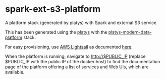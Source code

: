 # spark-ext-s3-platform
A platform stack (generated by platys) with Spark and external S3 service.

This has been generated using the [platys](http://github.com/trivadispf/platys) with the [platys-modern-data-platform](https://github.com/TrivadisPF/platys-modern-data-platform) stack. 

For easy provisioning, use [AWS Lightsail](https://aws.amazon.com/lightsail/) as documented [here](Lightsail.md).

When the platform is running, navigate to <http://$PUBLIC_IP> (replace $PUBLIC_IP with the public IP of the docker host) to find the documentation page of the platform offering a list of services and Web UIs, which are available.
